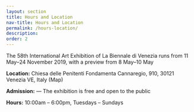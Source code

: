 ```yaml
---
layout: section
title: Hours and Location
nav-title: Hours and Location
permalink: /hours-location/
description:
order: 2
---
```


<div class="bg-base-lightest padding-3 font-sans-md width-tablet-lg radius-sm">
  <p>The 58th International Art Exhibition of La Biennale di Venezia runs from 11 May–24 November 2019, with a preview from 8 May–10 May</p>

  <p><strong>Location:</strong> Chiesa delle Penitenti Fondamenta Cannaregio, 910, 30121 Venezia VE, Italy (Map)</p>

  <p><strong>Admission:</strong> — The exhibition is free and open to the public</p>

  <p><strong>Hours:</strong> 10:00am – 6:00pm, Tuesdays – Sundays</p>

</div>
